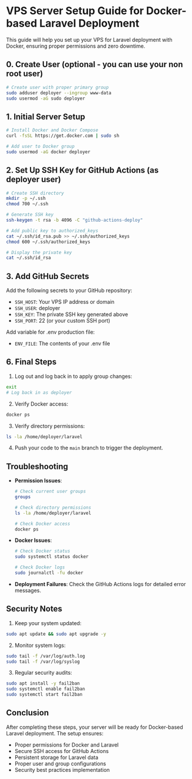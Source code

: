 # VPS Server Setup Guide for Docker-based Laravel Deployment

This guide will help you set up your VPS for Laravel deployment with Docker, ensuring proper permissions and zero downtime.

## 0. Create User (optional - you can use your non root user)

```bash
# Create user with proper primary group
sudo adduser deployer --ingroup www-data
sudo usermod -aG sudo deployer
```

## 1. Initial Server Setup

```bash
# Install Docker and Docker Compose
curl -fsSL https://get.docker.com | sudo sh

# Add user to Docker group
sudo usermod -aG docker deployer
```

## 2. Set Up SSH Key for GitHub Actions (as deployer user)

```bash
# Create SSH directory
mkdir -p ~/.ssh
chmod 700 ~/.ssh

# Generate SSH key
ssh-keygen -t rsa -b 4096 -C "github-actions-deploy"

# Add public key to authorized_keys
cat ~/.ssh/id_rsa.pub >> ~/.ssh/authorized_keys
chmod 600 ~/.ssh/authorized_keys

# Display the private key
cat ~/.ssh/id_rsa
```

## 3. Add GitHub Secrets

Add the following secrets to your GitHub repository:

- `SSH_HOST`: Your VPS IP address or domain
- `SSH_USER`: deployer
- `SSH_KEY`: The private SSH key generated above
- `SSH_PORT`: 22 (or your custom SSH port)

Add variable for .env production file:
- `ENV_FILE`: The contents of your .env file

## 6. Final Steps

1. Log out and log back in to apply group changes:
```bash
exit
# Log back in as deployer
```

2. Verify Docker access:
```bash
docker ps
```

3. Verify directory permissions:
```bash
ls -la /home/deployer/laravel
```

4. Push your code to the `main` branch to trigger the deployment.

## Troubleshooting

- **Permission Issues**: 
  ```bash
  # Check current user groups
  groups
  
  # Check directory permissions
  ls -la /home/deployer/laravel
  
  # Check Docker access
  docker ps
  ```

- **Docker Issues**:
  ```bash
  # Check Docker status
  sudo systemctl status docker
  
  # Check Docker logs
  sudo journalctl -fu docker
  ```

- **Deployment Failures**: Check the GitHub Actions logs for detailed error messages.

## Security Notes

1. Keep your system updated:
```bash
sudo apt update && sudo apt upgrade -y
```

2. Monitor system logs:
```bash
sudo tail -f /var/log/auth.log
sudo tail -f /var/log/syslog
```

3. Regular security audits:
```bash
sudo apt install -y fail2ban
sudo systemctl enable fail2ban
sudo systemctl start fail2ban
```

## Conclusion

After completing these steps, your server will be ready for Docker-based Laravel deployment. The setup ensures:
- Proper permissions for Docker and Laravel
- Secure SSH access for GitHub Actions
- Persistent storage for Laravel data
- Proper user and group configurations
- Security best practices implementation 
